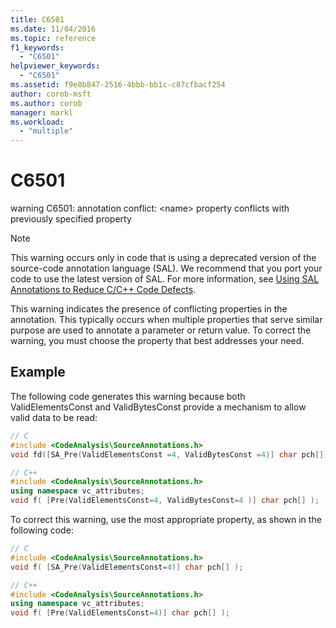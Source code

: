 ```yaml
---
title: C6501
ms.date: 11/04/2016
ms.topic: reference
f1_keywords:
  - "C6501"
helpviewer_keywords:
  - "C6501"
ms.assetid: f9e8b847-2516-4bbb-bb1c-c87cfbacf254
author: corob-msft
ms.author: corob
manager: markl
ms.workload:
  - "multiple"
---
```

# C6501
warning C6501: annotation conflict: \<name> property conflicts with previously specified property

> [!NOTE]
> This warning occurs only in code that is using a deprecated version of the source-code annotation language (SAL). We recommend that you port your code to use the latest version of SAL. For more information, see [Using SAL Annotations to Reduce C/C++ Code Defects](../code-quality/using-sal-annotations-to-reduce-c-cpp-code-defects.md).

 This warning indicates the presence of conflicting properties in the annotation. This typically occurs when multiple properties that serve similar purpose are used to annotate a parameter or return value. To correct the warning, you must choose the property that best addresses your need.

## Example
 The following code generates this warning because both ValidElementsConst and ValidBytesConst provide a mechanism to allow valid data to be read:

```cpp
// C
#include <CodeAnalysis\SourceAnnotations.h>
void fd([SA_Pre(ValidElementsConst =4, ValidBytesConst =4)] char pch[]);

// C++
#include <CodeAnalysis\SourceAnnotations.h>
using namespace vc_attributes;
void f( [Pre(ValidElementsConst=4, ValidBytesConst=4 )] char pch[] );
```

 To correct this warning, use the most appropriate property, as shown in the following code:

```cpp
// C
#include <CodeAnalysis\SourceAnnotations.h>
void f( [SA_Pre(ValidElementsConst=4)] char pch[] );

// C++
#include <CodeAnalysis\SourceAnnotations.h>
using namespace vc_attributes;
void f( [Pre(ValidElementsConst=4)] char pch[] );
```
